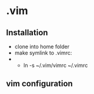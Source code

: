 # .vim
## Installation
 * clone into home folder
 * make symlink to .vimrc:
 * * ln -s ~/.vim/vimrc ~/.vimrc

## vim configuration
